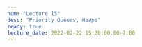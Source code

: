 ```yaml
---
num: "Lecture 15"
desc: "Priority Queues, Heaps"
ready: true
lecture_date: 2022-02-22 15:30:00.00-7:00
---
```

